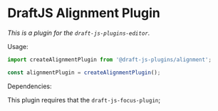 # DraftJS Alignment Plugin

_This is a plugin for the `draft-js-plugins-editor`._

Usage:

```js
import createAlignmentPlugin from '@draft-js-plugins/alignment';

const alignmentPlugin = createAlignmentPlugin();
```

Dependencies:

This plugin requires that the `draft-js-focus-plugin`;
